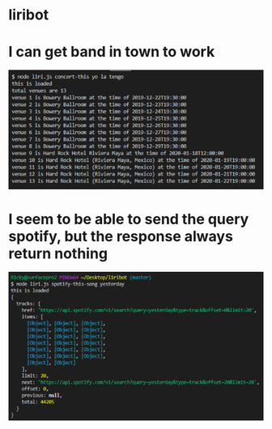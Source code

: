 # liribot

# I can get band in town to work
![concert-this](./concert-this.PNG)

# I seem to be able to send the query spotify, but the response always return nothing
![spotify-this-song](./spotify-this-song.PNG)